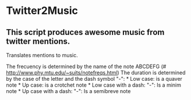 Twitter2Music
=============

This script produces awesome music from twitter mentions.
---------------------------------------------------------


Translates mentions to music.

The frecuency is determined by the name of the note ABCDEFG (# http://www.phy.mtu.edu/~suits/notefreqs.html)
The duration is determined by the case of the letter and the dash symbol "-":
      * Low case: is a quaver note
      * Up case: is a crotchet note
      * Low case with a dash: "-": Is a minim note
      * Up case with a dash: "-": Is a semibreve note
